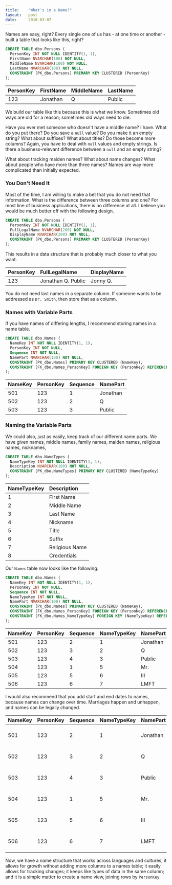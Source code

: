 ```yaml
---
title:    "What's in a Name?"
layout:   post
date:     2018-03-07
---
```


Names are easy, right? Every single one of us has - at one time or another - built a table that looks like this, right?

```sql
CREATE TABLE dbo.Persons (
  PersonKey INT NOT NULL IDENTITY(1, 1),
  FirstName NVARCHAR(100) NOT NULL,
  MiddleName NVARCHAR(100) NOT NULL,
  LastName NVARCHAR(100) NOT NULL,
  CONSTRAINT [PK_dbo.Persons] PRIMARY KEY CLUSTERED (PersonKey)
);
```

| PersonKey | FirstName | MiddleName | LastName |
| :-------- | :-------- | :--------- | :------- |
| 123       | Jonathan  | Q          | Public   |

We build our table like this because this is what we know. Sometimes old ways are old for a reason; sometimes old ways need to die.

Have you ever met someone who doesn't have a middle name? I have. What do you put there? Do you save a `null` value? Do you make it an empty string? What about suffixes? What about titles? Do those become more columns? Again, you have to deal with `null` values and empty strings. Is there a business-relevant difference between a `null` and an empty string?

What about tracking maiden names? What about name changes? What about people who have more than three names? Names are way more complicated than initially expected.

### You Don't Need It

Most of the time, I am willing to make a bet that you do not need that information. What is the difference between three columns and one? For most line of business applications, there is no difference at all. I believe you would be much better off with the following design.

```sql
CREATE TABLE dbo.Persons (
  PersonKey INT NOT NULL IDENTITY(1, 1),
  FullLegalName NVARCHAR(200) NOT NULL,
  DisplayName NVARCHAR(200) NOT NULL,
  CONSTRAINT [PK_dbo.Persons] PRIMARY KEY CLUSTERED (PersonKey)
);
```

This results in a data structure that is probably much closer to what you want.

| PersonKey | FullLegalName      | DisplayName |
| :-------- | :----------------- | :---------- |
| 123       | Jonathan Q. Public | Jonny Q.    |

You do not need last names in a separate column. If someone wants to be addressed as `Dr. Smith`, then store that as a column.

### Names with Variable Parts

If you have names of differing lengths, I recommend storing names in a name table.

```sql
CREATE TABLE dbo.Names (
  NameKey INT NOT NULL IDENTITY(1, 1),
  PersonKey INT NOT NULL,
  Sequence INT NOT NULL,
  NamePart NVARCHAR(100) NOT NULL,
  CONSTRAINT [PK_dbo.Names] PRIMARY KEY CLUSTERED (NameKey),
  CONSTRAINT [FK_dbo.Names_PersonKey] FOREIGN KEY (PersonKey) REFERENCES dbo.Persons (PersonKey)
);
```

| NameKey | PersonKey | Sequence | NamePart |
| :------ | :-------- | :------- | :------- |
| 501     | 123       | 1        | Jonathan |
| 502     | 123       | 2        | Q        |
| 503     | 123       | 3        | Public   |

### Naming the Variable Parts

We could also, just as easily, keep track of our different name parts. We have given names, middle names, family names, maiden names, religious names, nicknames,

```sql
CREATE TABLE dbo.NameTypes (
  NameTypeKey INT NOT NULL IDENTITY(1, 1),
  Description NVARCHAR(100) NOT NULL,
  CONSTRAINT [PK_dbo.NameTypes] PRIMARY KEY CLUSTERED (NameTypeKey)
);
```
| NameTypeKey | Description    |
| :---------- | :------------- |
| 1           | First Name     |
| 2           | Middle Name    |
| 3           | Last Name      |
| 4           | Nickname       |
| 5           | Title          |
| 6           | Suffix         |
| 7           | Religious Name |
| 8           | Credentials    |

Our `Names` table now looks like the following.

```sql
CREATE TABLE dbo.Names (
  NameKey INT NOT NULL IDENTITY(1, 1),
  PersonKey INT NOT NULL,
  Sequence INT NOT NULL,
  NameTypeKey INT NOT NULL,
  NamePart NVARCHAR(100) NOT NULL,
  CONSTRAINT [PK_dbo.Names] PRIMARY KEY CLUSTERED (NameKey),
  CONSTRAINT [FK_dbo.Names_PersonKey] FOREIGN KEY (PersonKey) REFERENCES dbo.Persons (PersonKey),
  CONSTRAINT [FK_dbo.Names_NameTypeKey] FOREIGN KEY (NameTypeKey) REFERENCES dbo.NameTypes (NameTypeKey)
);
```

| NameKey | PersonKey | Sequence | NameTypeKey | NamePart |
| :------ | :-------- | :------- | :---------- | :------- |
| 501     | 123       | 2        | 1           | Jonathan |
| 502     | 123       | 3        | 2           | Q        |
| 503     | 123       | 4        | 3           | Public   |
| 504     | 123       | 1        | 5           | Mr.      |
| 505     | 123       | 5        | 6           | III      |
| 506     | 123       | 6        | 7           | LMFT     |

I would also recommend that you add start and end dates to names, because names can change over time. Marriages happen and unhappen, and names can be legally changed.

| NameKey | PersonKey | Sequence | NameTypeKey | NamePart | StartDate   | EndDate     |
| :------ | :-------- | :------- | :---------- | :------- | :---------- | :---------- |
| 501     | 123       | 2        | 1           | Jonathan | 07-Mar-2018 | 31-Dec-9999 |
| 502     | 123       | 3        | 2           | Q        | 07-Mar-2018 | 31-Dec-9999 |
| 503     | 123       | 4        | 3           | Public   | 07-Mar-2018 | 31-Dec-9999 |
| 504     | 123       | 1        | 5           | Mr.      | 07-Mar-2018 | 31-Dec-9999 |
| 505     | 123       | 5        | 6           | III      | 07-Mar-2018 | 31-Dec-9999 |
| 506     | 123       | 6        | 7           | LMFT     | 07-Mar-2018 | 31-Dec-9999 |

Now, we have a name structure that works across languages and cultures; it allows for growth without adding more columns to a names table; it easily allows for tracking changes; it keeps like types of data in the same column; and it is a simple matter to create a name view, joining rows by `PersonKey`.
